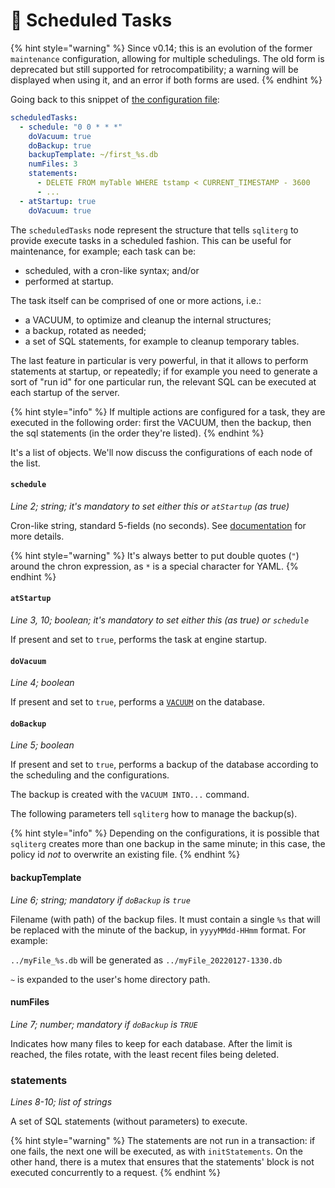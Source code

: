 # 🔨 Scheduled Tasks

{% hint style="warning" %}
Since v0.14; this is an evolution of the former `maintenance` configuration, allowing for multiple schedulings. The old
form is deprecated but still supported for retrocompatibility; a warning will be displayed when using it, and an error
if both forms are used.
{% endhint %}

Going back to this snippet of [the configuration file](configuration-file.md):

```yaml
scheduledTasks:
  - schedule: "0 0 * * *"
    doVacuum: true
    doBackup: true
    backupTemplate: ~/first_%s.db
    numFiles: 3
    statements:
      - DELETE FROM myTable WHERE tstamp < CURRENT_TIMESTAMP - 3600
      - ... 
  - atStartup: true
    doVacuum: true
```

The `scheduledTasks` node represent the structure that tells `sqliterg` to provide execute tasks in a scheduled fashion.
This can be useful for maintenance, for example; each task can be:

- scheduled, with a cron-like syntax; and/or
- performed at startup.

The task itself can be comprised of one or more actions, i.e.:

- a VACUUM, to optimize and cleanup the internal structures;
- a backup, rotated as needed;
- a set of SQL statements, for example to cleanup temporary tables.

The last feature in particular is very powerful, in that it allows to perform statements at startup, or repeatedly; if
for example you need to generate a sort of "run id" for one particular run, the relevant SQL can be executed at each
startup of the server.

{% hint style="info" %}
If multiple actions are configured for a task, they are executed in the following order: first the VACUUM, then the 
backup, then the sql statements (in the order they're listed).
{% endhint %}

It's a list of objects. We'll now discuss the configurations of each node of the list.

#### `schedule`

_Line 2; string; it's mandatory to set either this or `atStartup` (as true)_

Cron-like string, standard 5-fields (no seconds). 
See [documentation](https://www.adminschoice.com/crontab-quick-reference) for more details.

{% hint style="warning" %}
It's always better to put double quotes (`"`) around the chron expression, as `*` is a special character for YAML.
{% endhint %}

#### `atStartup`

_Line 3, 10; boolean; it's mandatory to set either this (as true) or `schedule`_

If present and set to `true`, performs the task at engine startup.

#### `doVacuum`

_Line 4; boolean_

If present and set to `true`, performs a [`VACUUM`](https://www.sqlite.org/lang\_vacuum.html) on the database.

#### `doBackup`

_Line 5; boolean_

If present and set to `true`, performs a backup of the database according to the scheduling and the configurations.

The backup is created with the `VACUUM INTO...` command.

The following parameters tell `sqliterg` how to manage the backup(s).

{% hint style="info" %}
Depending on the configurations, it is possible that `sqliterg` creates more than one backup in the same minute; in this
case, the policy id _not_ to overwrite an existing file.
{% endhint %}

#### backupTemplate

_Line 6; string; mandatory if `doBackup` is `true`_

Filename (with path) of the backup files. It must contain a single `%s` that will be replaced with the minute of the 
backup, in `yyyyMMdd-HHmm` format. For example:

`../myFile_%s.db` will be generated as `../myFile_20220127-1330.db`

`~` is expanded to the user's home directory path.

#### numFiles

_Line 7; number; mandatory if `doBackup` is `TRUE`_

Indicates how many files to keep for each database. After the limit is reached, the files rotate, with the least 
recent files being deleted.

### statements

_Lines 8-10; list of strings_

A set of SQL statements (without parameters) to execute. 

{% hint style="warning" %}
The statements are not run in a transaction: if one fails, the next one will be executed, as with `initStatements`. On
the other hand, there is a mutex that ensures that the statements' block is not executed concurrently to a request.
{% endhint %}
